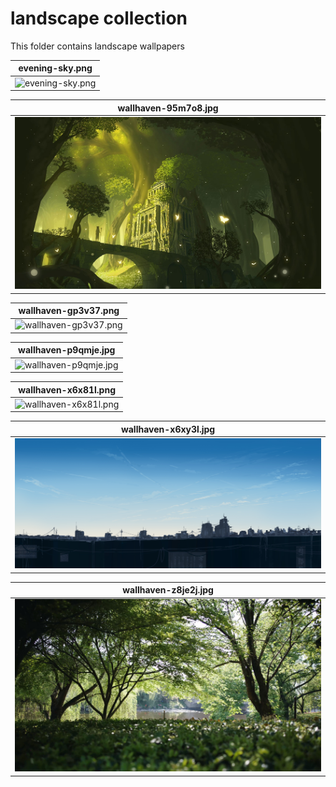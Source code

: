 # landscape collection

 This folder contains landscape wallpapers 

| **evening-sky.png** | 
|------------------------------------------|
| ![ evening-sky.png ](./evening-sky.png) | 


| **wallhaven-95m7o8.jpg** | 
|------------------------------------------|
| ![ wallhaven-95m7o8.jpg ](./wallhaven-95m7o8.jpg) | 


| **wallhaven-gp3v37.png** | 
|------------------------------------------|
| ![ wallhaven-gp3v37.png ](./wallhaven-gp3v37.png) | 


| **wallhaven-p9qmje.jpg** | 
|------------------------------------------|
| ![ wallhaven-p9qmje.jpg ](./wallhaven-p9qmje.jpg) | 


| **wallhaven-x6x81l.png** | 
|------------------------------------------|
| ![ wallhaven-x6x81l.png ](./wallhaven-x6x81l.png) | 


| **wallhaven-x6xy3l.jpg** | 
|------------------------------------------|
| ![ wallhaven-x6xy3l.jpg ](./wallhaven-x6xy3l.jpg) | 


| **wallhaven-z8je2j.jpg** | 
|------------------------------------------|
| ![ wallhaven-z8je2j.jpg ](./wallhaven-z8je2j.jpg) | 


